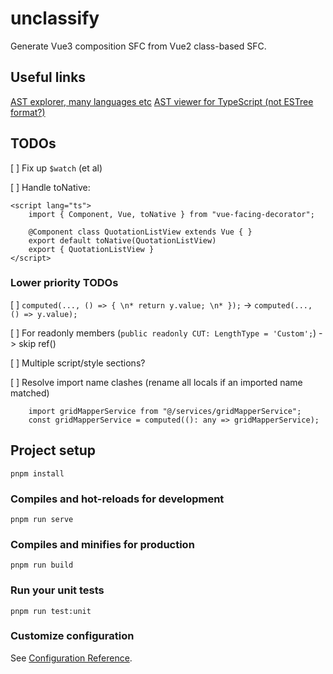 # unclassify

Generate Vue3 composition SFC from Vue2 class-based SFC.

## Useful links
[AST explorer, many languages etc](https://astexplorer.net/)
[AST viewer for TypeScript (not ESTree format?)](https://ts-ast-viewer.com/)

## TODOs
[ ] Fix up `$watch` (et al)

[ ] Handle toNative:
```
<script lang="ts">
    import { Component, Vue, toNative } from "vue-facing-decorator";

    @Component class QuotationListView extends Vue { }
    export default toNative(QuotationListView)
    export { QuotationListView }
</script>
```

### Lower priority TODOs
[ ] `computed(..., () => { \n* return y.value; \n* });` -> `computed(..., () => y.value);`

[ ] For readonly members (`public readonly CUT: LengthType = 'Custom';`) -> skip ref()

[ ] Multiple script/style sections?

[ ] Resolve import name clashes (rename all locals if an imported name matched)
```
    import gridMapperService from "@/services/gridMapperService";
    const gridMapperService = computed((): any => gridMapperService);
```

## Project setup
```
pnpm install
```

### Compiles and hot-reloads for development
```
pnpm run serve
```

### Compiles and minifies for production
```
pnpm run build
```

### Run your unit tests
```
pnpm run test:unit
```

### Customize configuration
See [Configuration Reference](https://cli.vuejs.org/config/).
